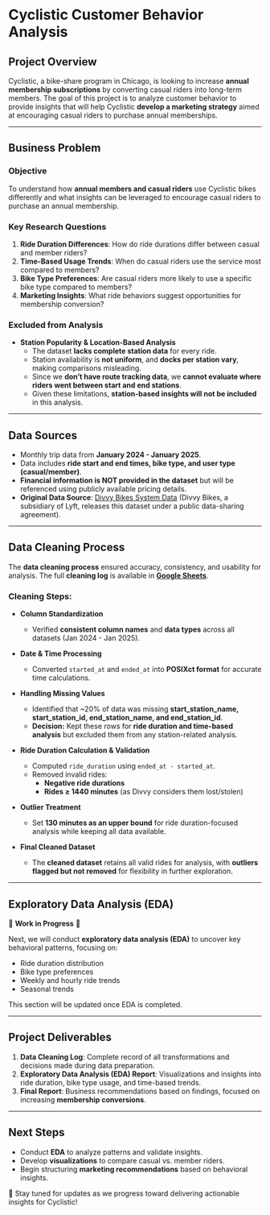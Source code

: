 # Cyclistic Customer Behavior Analysis

## **Project Overview**
Cyclistic, a bike-share program in Chicago, is looking to increase **annual membership subscriptions** by converting casual riders into long-term members. The goal of this project is to analyze customer behavior to provide insights that will help Cyclistic **develop a marketing strategy** aimed at encouraging casual riders to purchase annual memberships.

---

## **Business Problem**
### **Objective**
To understand how **annual members and casual riders** use Cyclistic bikes differently and what insights can be leveraged to encourage casual riders to purchase an annual membership.

### **Key Research Questions**
1. **Ride Duration Differences**: How do ride durations differ between casual and member riders?
2. **Time-Based Usage Trends**: When do casual riders use the service most compared to members?
3. **Bike Type Preferences**: Are casual riders more likely to use a specific bike type compared to members?
4. **Marketing Insights**: What ride behaviors suggest opportunities for membership conversion?

### **Excluded from Analysis**
- **Station Popularity & Location-Based Analysis**
  - The dataset **lacks complete station data** for every ride.
  - Station availability is **not uniform**, and **docks per station vary**, making comparisons misleading.
  - Since we **don’t have route tracking data**, we **cannot evaluate where riders went between start and end stations**.
  - Given these limitations, **station-based insights will not be included** in this analysis.

---

## **Data Sources**
- Monthly trip data from **January 2024 - January 2025**.
- Data includes **ride start and end times, bike type, and user type (casual/member)**.
- **Financial information is NOT provided in the dataset** but will be referenced using publicly available pricing details.
- **Original Data Source**: [Divvy Bikes System Data](https://divvybikes.com/system-data) (Divvy Bikes, a subsidiary of Lyft, releases this dataset under a public data-sharing agreement).

---

## **Data Cleaning Process**
The **data cleaning process** ensured accuracy, consistency, and usability for analysis. The full **cleaning log** is available in **[Google Sheets](https://docs.google.com/spreadsheets/d/e/2PACX-1vRsdTcZUKUd6BXzZpSvwYAP8hJBCRDVilBmd9sOeeCMLLNRvnmaT5X8OIv_txawY_CcYy0frfpHOpTK/pubhtml)**.

### **Cleaning Steps:**
- **Column Standardization**
  - Verified **consistent column names** and **data types** across all datasets (Jan 2024 - Jan 2025).

- **Date & Time Processing**
  - Converted `started_at` and `ended_at` into **POSIXct format** for accurate time calculations.

- **Handling Missing Values**
  - Identified that ~20% of data was missing **start_station_name, start_station_id, end_station_name, and end_station_id**.
  - **Decision:** Kept these rows for **ride duration and time-based analysis** but excluded them from any station-related analysis.

- **Ride Duration Calculation & Validation**
  - Computed `ride_duration` using `ended_at - started_at`.
  - Removed invalid rides:
    - **Negative ride durations**
    - **Rides ≥ 1440 minutes** (as Divvy considers them lost/stolen)

- **Outlier Treatment**
  - Set **130 minutes as an upper bound** for ride duration-focused analysis while keeping all data available.

- **Final Cleaned Dataset**
  - The **cleaned dataset** retains all valid rides for analysis, with **outliers flagged but not removed** for flexibility in further exploration.

---

## **Exploratory Data Analysis (EDA)**
🚧 **Work in Progress** 🚧

Next, we will conduct **exploratory data analysis (EDA)** to uncover key behavioral patterns, focusing on:
- Ride duration distribution
- Bike type preferences
- Weekly and hourly ride trends
- Seasonal trends

This section will be updated once EDA is completed.

---

## **Project Deliverables**
1. **Data Cleaning Log**: Complete record of all transformations and decisions made during data preparation.
2. **Exploratory Data Analysis (EDA) Report**: Visualizations and insights into ride duration, bike type usage, and time-based trends.
3. **Final Report**: Business recommendations based on findings, focused on increasing **membership conversions**.

---

## **Next Steps**
- Conduct **EDA** to analyze patterns and validate insights.
- Develop **visualizations** to compare casual vs. member riders.
- Begin structuring **marketing recommendations** based on behavioral insights.

🚀 Stay tuned for updates as we progress toward delivering actionable insights for Cyclistic!


